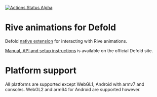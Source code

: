 [![Actions Status Alpha](https://github.com/defold/extension-rive/actions/workflows/bob.yml/badge.svg)](https://github.com/defold/extension-rive/actions)

# Rive animations for Defold

Defold [native extension](https://www.defold.com/manuals/extensions/) for interacting with Rive animations.

[Manual, API and setup instructions](https://www.defold.com/extension-rive/) is available on the official Defold site.

# Platform support

All platforms are supported except WebGL1, Android with armv7 and consoles. WebGL2 and arm64 for Android are supported however.
